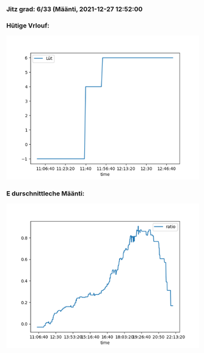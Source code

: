 ### Jitz grad: 6/33 (Määnti, 2021-12-27 12:52:00

### Hütige Vrlouf:
![Graph](Today.png)

### E durschnittleche Määnti:
![Graph](Määnti.png)